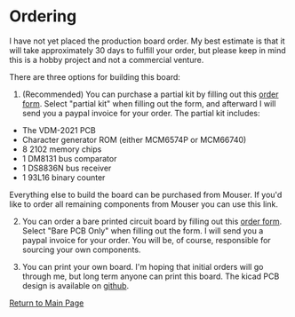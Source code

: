 
# Ordering
I have not yet placed the production board order.  My best estimate is that it will take approximately 30 days to fulfill your order, but please keep in mind this is a hobby project and not a commercial venture.

There are three options for building this board:

1. (Recommended) You can purchase a partial kit by filling out this [order form](https://docs.google.com/forms/d/e/1FAIpQLSfQnacN6HaIYNkcyuC9uvQUqtpV_DN6gmrP4U9IGy-mbRbPOw/viewform?usp=sf_link).  Select "partial kit" when filling out the form, and afterward I will send you a paypal invoice for your order.  The partial kit includes:

  - The VDM-2021 PCB
  - Character generator ROM (either MCM6574P or MCM66740)
  - 8 2102 memory chips
  - 1 DM8131 bus comparator
  - 1 DS8836N bus receiver
  - 1 93L16 binary counter

Everything else to build the board can be purchased from Mouser.  If you'd like to order all remaining components from Mouser you can use this link.
  
2. You can order a bare printed circuit board by filling out this [order form](https://docs.google.com/forms/d/e/1FAIpQLSfQnacN6HaIYNkcyuC9uvQUqtpV_DN6gmrP4U9IGy-mbRbPOw/viewform?usp=sf_link).  Select "Bare PCB Only" when filling out the form.  I will send you a paypal invoice for your order.  You will be, of course, responsible for sourcing your own components.
 
3.  You can print your own board.  I'm hoping that initial orders will go through me, but long term anyone can print this board.  The kicad PCB design is available on [github](https://github.com/physicsrob/vdm1).

[Return to Main Page](index.md)

